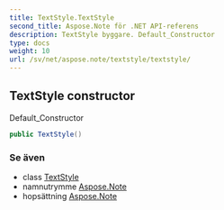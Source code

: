 ```yaml
---
title: TextStyle.TextStyle
second_title: Aspose.Note för .NET API-referens
description: TextStyle byggare. Default_Constructor
type: docs
weight: 10
url: /sv/net/aspose.note/textstyle/textstyle/
---
```

## TextStyle constructor

Default_Constructor

```csharp
public TextStyle()
```

### Se även

* class [TextStyle](../)
* namnutrymme [Aspose.Note](../../textstyle/)
* hopsättning [Aspose.Note](../../../)



